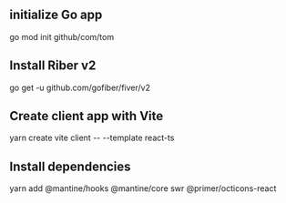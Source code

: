## initialize Go app

go mod init github/com/tom

## Install Riber v2

go get -u github.com/gofiber/fiver/v2

## Create client app with Vite

yarn create vite client -- --template react-ts

## Install dependencies

yarn add @mantine/hooks @mantine/core swr @primer/octicons-react
